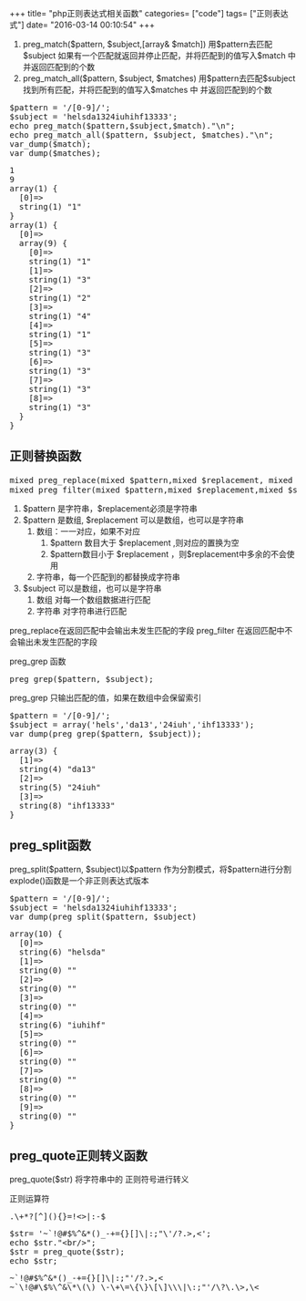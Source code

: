 +++
title= "php正则表达式相关函数"
categories= ["code"]
tags= ["正则表达式"]
date= "2016-03-14 00:10:54"
+++

<ol>
	<li>preg_match($pattern, $subject,[array&amp; $match])
用$pattern去匹配$subject 如果有一个匹配就返回并停止匹配，并将匹配到的值写入$match 中 并返回匹配到的个数</li>
	<li>preg_match_all($pattern, $subject, $matches)
用$pattern去匹配$subject 找到所有匹配，并将匹配到的值写入$matches 中 并返回匹配到的个数</li>
</ol>
<pre>$pattern = '/[0-9]/';
$subject = 'helsda1324iuhihf13333';
echo preg_match($pattern,$subject,$match)."\n";
echo preg_match_all($pattern, $subject, $matches)."\n";
var_dump($match);
var_dump($matches);</pre>
<pre>1
9
array(1) {
  [0]=&gt;
  string(1) "1" 
} 
array(1) {
  [0]=&gt;
  array(9) {
    [0]=&gt;
    string(1) "1" 
    [1]=&gt;
    string(1) "3"
    [2]=&gt;
    string(1) "2"
    [3]=&gt;
    string(1) "4"
    [4]=&gt;
    string(1) "1" 
    [5]=&gt;
    string(1) "3" 
    [6]=&gt;
    string(1) "3"
    [7]=&gt;
    string(1) "3" 
    [8]=&gt;
    string(1) "3" 
  } 
}</pre>
<h2>正则替换函数</h2>
<pre>mixed preg_replace(mixed $pattern,mixed $replacement, mixed $subject) 和
mixed preg_filter(mixed $pattern,mixed $replacement,mixed $subject)</pre>
<ol>
	<li>$pattern 是字符串，$replacement必须是字符串</li>
	<li>$pattern 是数组, $replacement 可以是数组，也可以是字符串
<ol>
	<li>数组：一一对应，如果不对应
<ol>
	<li>$pattern 数目大于 $replacement ,则对应的置换为空</li>
	<li>$pattern数目小于 $replacement ，则$replacement中多余的不会使用</li>
</ol>
</li>
	<li>字符串，每一个匹配到的都替换成字符串</li>
</ol>
</li>
	<li>$subject 可以是数组，也可以是字符串
<ol>
	<li>数组
对每一个数组数据进行匹配</li>
	<li>字符串
对字符串进行匹配</li>
</ol>
</li>
</ol>
preg_replace在返回匹配中会输出未发生匹配的字段
preg_filter 在返回匹配中不会输出未发生匹配的字段

preg_grep 函数
<pre>preg_grep($pattern, $subject);</pre>
preg_grep 只输出匹配的值，如果在数组中会保留索引
<pre>$pattern = '/[0-9]/';
$subject = array('hels','da13','24iuh','ihf13333');
var_dump(preg_grep($pattern, $subject));</pre>
<pre>array(3) {
  [1]=&gt;
  string(4) "da13"
  [2]=&gt;
  string(5) "24iuh"
  [3]=&gt;
  string(8) "ihf13333" 
}</pre>
<h2>preg_split函数</h2>
preg_split($pattern, $subject)以$pattern 作为分割模式，将$pattern进行分割
explode()函数是一个非正则表达式版本
<pre>$pattern = '/[0-9]/';
$subject = 'helsda1324iuhihf13333';
var_dump(preg_split($pattern, $subject)</pre>
<pre>array(10) {
  [0]=&gt;
  string(6) "helsda"
  [1]=&gt;
  string(0) ""
  [2]=&gt;
  string(0) ""
  [3]=&gt;
  string(0) ""
  [4]=&gt;
  string(6) "iuhihf"
  [5]=&gt;
  string(0) ""
  [6]=&gt;
  string(0) ""
  [7]=&gt;
  string(0) ""
  [8]=&gt;
  string(0) ""
  [9]=&gt;
  string(0) ""
}</pre>
<h2>preg_quote正则转义函数</h2>
preg_quote($str) 将字符串中的 正则符号进行转义

正则运算符
<pre>.\+*?[^](){}=!&lt;&gt;|:-$</pre>
<pre>$str= '~`!@#$%^&amp;*()_-+={}[]\|:;"\'/?.&gt;,&lt;';
echo $str."&lt;br/&gt;";
$str = preg_quote($str);
echo $str;</pre>
<pre>~`!@#$%^&amp;*()_-+={}[]\|:;"'/?.&gt;,&lt;
~`\!@#\$%\^&amp;\*\(\)_\-\+\=\{\}\[\]\\\|\:;"'/\?\.\&gt;,\&lt;</pre>
